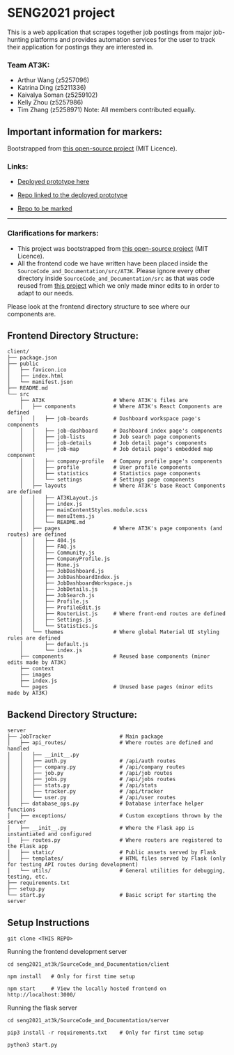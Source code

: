 # SENG2021 project

This is a web application that scrapes together job postings from major job-hunting platforms and provides automation services for the user to track their application for postings they are interested in.  

### Team AT3K:
- Arthur Wang (z5257096)
- Katrina Ding (z5211336)
- Kaivalya Soman (z5259102)
- Kelly Zhou (z5257986)
- Tim Zhang (z5258971)
Note: All members contributed equally.

## Important information for markers:

Bootstrapped from <a href="https://flatlogic.com/templates/react-material-admin/demo">this open-source project</a> (MIT Licence).

### Links:
- <a href="https://seng2021-at3k.netlify.app">Deployed prototype here</a>

- <a href="https://github.com/Tymotex/JobTracker">Repo linked to the deployed prototype</a>

- <a href="https://github.com/ArthurW404/seng2021_AT3K">Repo to be marked</a>

<hr />

### Clarifications for markers:

- This project was bootstrapped from <a href="https://flatlogic.com/templates/react-material-admin/demo">this open-source project</a> (MIT Licence).
- All the frontend code we have written have been placed inside the `SourceCode_and_Documentation/src/AT3K`. Please ignore every other directory inside `SourceCode_and_Documentation/src` as that was code reused from <a href="https://flatlogic.com/templates/react-material-admin/demo">this project</a> which we only made minor edits to in order to adapt to our needs.

Please look at the frontend directory structure to see where our components are.

## Frontend Directory Structure:

```
client/
├── package.json
├── public
│   ├── favicon.ico
│   ├── index.html
│   └── manifest.json
├── README.md
└── src
    ├── AT3K                      # Where AT3K's files are
    │   ├── components            # Where AT3K's React Components are defined
    │   │   ├── job-boards        # Dashboard workspace page's components
    │   │   ├── job-dashboard     # Dashboard index page's components
    │   │   ├── job-lists         # Job search page components
    │   │   ├── job-details       # Job detail page's components
    │   │   ├── job-map           # Job detail page's embedded map component
    │   │   ├── company-profile   # Company profile page's components
    │   │   ├── profile           # User profile components
    │   │   ├── statistics        # Statistics page components
    │   │   └── settings          # Settings page components
    │   ├── layouts               # Where AT3K's base React Components are defined
    │   │   ├── AT3KLayout.js
    │   │   ├── index.js
    │   │   ├── mainContentStyles.module.scss
    │   │   ├── menuItems.js
    │   │   └── README.md
    │   ├── pages                 # Where AT3K's page components (and routes) are defined
    │   │   ├── 404.js
    │   │   ├── FAQ.js
    │   │   ├── Community.js
    │   │   ├── CompanyProfile.js
    │   │   ├── Home.js
    │   │   ├── JobDashboard.js
    │   │   ├── JobDashboardIndex.js
    │   │   ├── JobDashboardWorkspace.js
    │   │   ├── JobDetails.js
    │   │   ├── JobSearch.js
    │   │   ├── Profile.js
    │   │   ├── ProfileEdit.js
    │   │   ├── RouterList.js     # Where front-end routes are defined
    │   │   ├── Settings.js
    │   │   └── Statistics.js
    │   └── themes                # Where global Material UI styling rules are defined
    │       ├── default.js
    │       └── index.js
    ├── components                # Reused base components (minor edits made by AT3K)
    ├── context
    ├── images
    ├── index.js 
    └── pages                     # Unused base pages (minor edits made by AT3K)
```

## Backend Directory Structure:

```
server
├── JobTracker                      # Main package
│   ├── api_routes/                 # Where routes are defined and handled
│   │   ├── __init__.py            
│   │   ├── auth.py                 # /api/auth routes
│   │   ├── company.py              # /api/company routes
│   │   ├── job.py                  # /api/job routes
│   │   ├── jobs.py                 # /api/jobs routes
│   │   ├── stats.py                # /api/stats
│   │   ├── tracker.py              # /api/tracker
│   │   └── user.py                 # /api/user routes
│   ├── database_ops.py             # Database interface helper functions
│   ├── exceptions/                 # Custom exceptions thrown by the server
│   ├── __init__.py                 # Where the Flask app is instantiated and configured
│   ├── routes.py                   # Where routers are registered to the Flask app 
│   ├── static/                     # Public assets served by Flask
│   ├── templates/                  # HTML files served by Flask (only for testing API routes during development)
│   └── utils/                      # General utilities for debugging, testing, etc.
├── requirements.txt
├── setup.py
└── start.py                        # Basic script for starting the server
```

## Setup Instructions


```
git clone <THIS REPO>
```

Running the frontend development server

```
cd seng2021_at3k/SourceCode_and_Documentation/client

npm install   # Only for first time setup

npm start     # View the locally hosted frontend on http://localhost:3000/
```


Running the flask server
```
cd seng2021_at3k/SourceCode_and_Documentation/server

pip3 install -r requirements.txt    # Only for first time setup

python3 start.py
```
